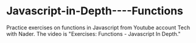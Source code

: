 ﻿# Javascript-in-Depth----Functions

Practice exercises on functions in Javascript from Youtube account Tech with Nader. The video is "Exercises: Functions - Javascript In Depth."
